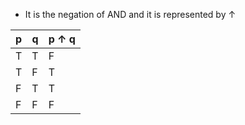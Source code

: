 - It is the negation of AND and it is represented by $\uparrow$

| p   | q   | p $\uparrow$ q |
| --- | --- | -------------- |
| T   | T   | F              |
| T   | F   | T              |
| F   | T   | T              |
| F   | F   | F               |

